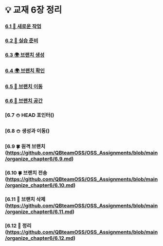 💡 교재 6장 정리
=
###  [6.1 🚀 새로운 작업]()
###  [6.2 🚀 실습 준비]()
###  [6.3 🌍 브랜치 생성]()
###  [6.4 🌍 브랜치 확인]()
###  [6.5 🌊 브랜치 이동](https://github.com/QBteamOSS/OSS_Assignments/blob/main/organize_chapter6/6.5.md)
###  [6.6 🌊 브랜치 공간](https://github.com/QBteamOSS/OSS_Assignments/blob/main/organize_chapter6/6.6.md)
###  [6.7 ⛄ HEAD 포인터()
###  [6.8 ⛄ 생성과 이동()
###  [6.9 🍀 원격 브랜치(https://github.com/QBteamOSS/OSS_Assignments/blob/main/organize_chapter6/6.9.md)
### [6.10 🍀 브랜치 전송(https://github.com/QBteamOSS/OSS_Assignments/blob/main/organize_chapter6/6.10.md)
### [6.11 🎈 브랜치 삭제(https://github.com/QBteamOSS/OSS_Assignments/blob/main/organize_chapter6/6.11.md)
### [6.12 🎈 정리(https://github.com/QBteamOSS/OSS_Assignments/blob/main/organize_chapter6/6.12.md)
